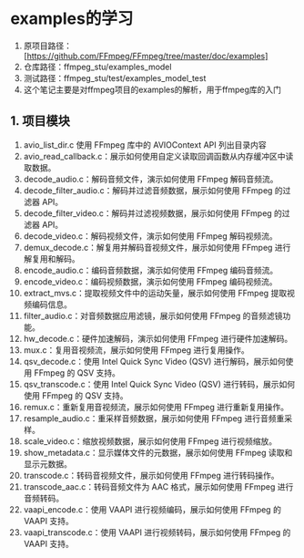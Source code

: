 ﻿# examples的学习

1. 原项目路径：[https://github.com/FFmpeg/FFmpeg/tree/master/doc/examples]
2. 仓库路径：ffmpeg_stu/examples_model
3. 测试路径：ffmpeg_stu/test/examples_model_test
4. 这个笔记主要是对ffmpeg项目的examples的解析，用于ffmpeg库的入门

## 1. 项目模块

1. avio_list_dir.c 使用 FFmpeg 库中的 AVIOContext API 列出目录内容
2. avio_read_callback.c：展示如何使用自定义读取回调函数从内存缓冲区中读取数据。
3. decode_audio.c：解码音频文件，演示如何使用 FFmpeg 解码音频流。
4. decode_filter_audio.c：解码并过滤音频数据，展示如何使用 FFmpeg 的过滤器 API。
5. decode_filter_video.c：解码并过滤视频数据，展示如何使用 FFmpeg 的过滤器 API。
6. decode_video.c：解码视频文件，演示如何使用 FFmpeg 解码视频流。
7. demux_decode.c：解复用并解码音视频文件，展示如何使用 FFmpeg 进行解复用和解码。
8. encode_audio.c：编码音频数据，演示如何使用 FFmpeg 编码音频流。
9. encode_video.c：编码视频数据，演示如何使用 FFmpeg 编码视频流。
10. extract_mvs.c：提取视频文件中的运动矢量，展示如何使用 FFmpeg 提取视频编码信息。
11. filter_audio.c：对音频数据应用滤镜，展示如何使用 FFmpeg 的音频滤镜功能。
12. hw_decode.c：硬件加速解码，演示如何使用 FFmpeg 进行硬件加速解码。
13. mux.c：复用音视频流，展示如何使用 FFmpeg 进行复用操作。
14. qsv_decode.c：使用 Intel Quick Sync Video (QSV) 进行解码，展示如何使用 FFmpeg 的 QSV 支持。
15. qsv_transcode.c：使用 Intel Quick Sync Video (QSV) 进行转码，展示如何使用 FFmpeg 的 QSV 支持。
16. remux.c：重新复用音视频流，展示如何使用 FFmpeg 进行重新复用操作。
17. resample_audio.c：重采样音频数据，展示如何使用 FFmpeg 进行音频重采样。
18. scale_video.c：缩放视频数据，展示如何使用 FFmpeg 进行视频缩放。
19. show_metadata.c：显示媒体文件的元数据，展示如何使用 FFmpeg 读取和显示元数据。
20. transcode.c：转码音视频文件，展示如何使用 FFmpeg 进行转码操作。
21. transcode_aac.c：转码音频文件为 AAC 格式，展示如何使用 FFmpeg 进行音频转码。
22. vaapi_encode.c：使用 VAAPI 进行视频编码，展示如何使用 FFmpeg 的 VAAPI 支持。
23. vaapi_transcode.c：使用 VAAPI 进行视频转码，展示如何使用 FFmpeg 的 VAAPI 支持。